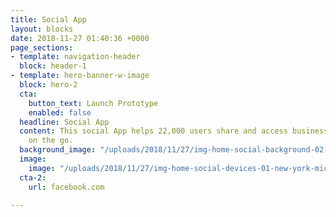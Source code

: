 ```yaml
---
title: Social App
layout: blocks
date: 2018-11-27 01:40:36 +0000
page_sections:
- template: navigation-header
  block: header-1
- template: hero-banner-w-image
  block: hero-2
  cta:
    button_text: Launch Prototype
    enabled: false
  headline: Social App
  content: This social App helps 22,000 users share and access business information
    on the go.
  background_image: "/uploads/2018/11/27/img-home-social-background-02-new-york-michael-walker-design.png"
  image:
    image: "/uploads/2018/11/27/img-home-social-devices-01-new-york-michael-walker-design.png"
  cta-2:
    url: facebook.com

---
```

